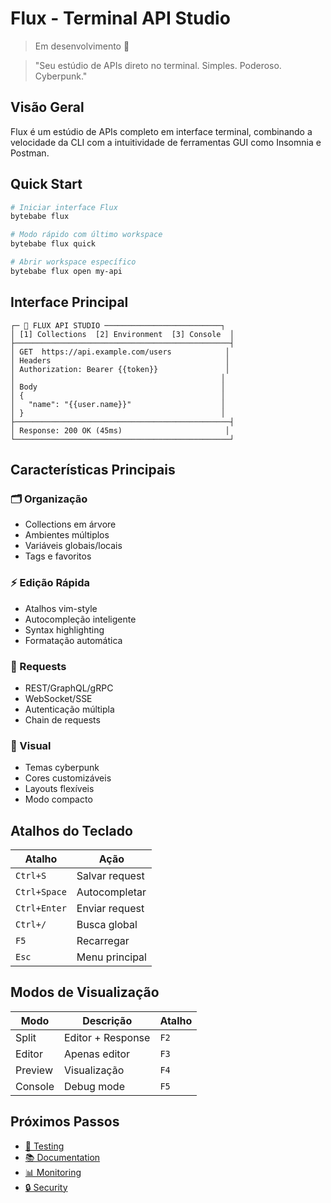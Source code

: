 # Flux - Terminal API Studio

> Em desenvolvimento 🚧

> "Seu estúdio de APIs direto no terminal. Simples. Poderoso. Cyberpunk."

## Visão Geral

Flux é um estúdio de APIs completo em interface terminal, combinando a velocidade da CLI com a intuitividade de ferramentas GUI como Insomnia e Postman.

## Quick Start

```bash
# Iniciar interface Flux
bytebabe flux

# Modo rápido com último workspace
bytebabe flux quick

# Abrir workspace específico
bytebabe flux open my-api
```

## Interface Principal

```ascii
┌─ 🌊 FLUX API STUDIO ──────────────────────────┐
│ [1] Collections  [2] Environment  [3] Console  │
├────────────────────────────────────────────────┤
│ GET  https://api.example.com/users            │
│ Headers                                       │
│ Authorization: Bearer {{token}}               │
│                                              │
│ Body                                         │
│ {                                            │
│   "name": "{{user.name}}"                    │
│ }                                            │
├────────────────────────────────────────────────┤
│ Response: 200 OK (45ms)                       │
└────────────────────────────────────────────────┘
```

## Características Principais

### 🗂️ Organização
- Collections em árvore
- Ambientes múltiplos
- Variáveis globais/locais
- Tags e favoritos

### ⚡ Edição Rápida
- Atalhos vim-style
- Autocompleção inteligente
- Syntax highlighting
- Formatação automática

### 🔄 Requests
- REST/GraphQL/gRPC
- WebSocket/SSE
- Autenticação múltipla
- Chain de requests

### 🎨 Visual
- Temas cyberpunk
- Cores customizáveis
- Layouts flexíveis
- Modo compacto

## Atalhos do Teclado

| Atalho | Ação |
|--------|------|
| `Ctrl+S` | Salvar request |
| `Ctrl+Space` | Autocompletar |
| `Ctrl+Enter` | Enviar request |
| `Ctrl+/` | Busca global |
| `F5` | Recarregar |
| `Esc` | Menu principal |

## Modos de Visualização

| Modo | Descrição | Atalho |
|------|-----------|--------|
| Split | Editor + Response | `F2` |
| Editor | Apenas editor | `F3` |
| Preview | Visualização | `F4` |
| Console | Debug mode | `F5` |

## Próximos Passos

- [🧪 Testing](flux-testing.md)
- [📚 Documentation](flux-docs.md)
- [📊 Monitoring](flux-monitor.md)
- [🔒 Security](flux-security.md)
